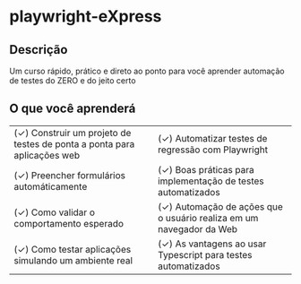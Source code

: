 # playwright-eXpress

<div>

## Descrição

Um curso rápido, prático e direto ao ponto para você aprender automação de testes do ZERO e do jeito certo

## O que você aprenderá   
|                                                                         |                                                                      |
|-------------------------------------------------------------------------|----------------------------------------------------------------------|
| (✓) Construir um projeto de testes de ponta a ponta para aplicações web | (✓) Automatizar testes de regressão com Playwright                   |
| (✓) Preencher formulários automáticamente                               | (✓) Boas práticas para implementação de testes automatizados         |
| (✓) Como validar o comportamento esperado                               | (✓) Automação de ações que o usuário realiza em um navegador da Web  |
| (✓) Como testar aplicações simulando um ambiente real                   | (✓) As vantagens ao usar Typescript para testes automatizados        |

<br/>
<br/>
<br/>

</div>
